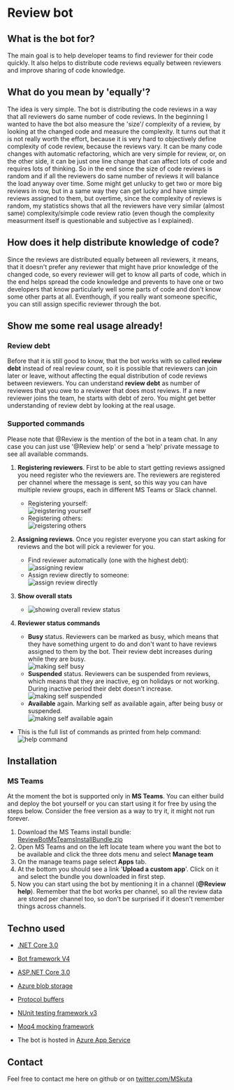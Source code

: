 # Review bot

## What is the bot for?

The main goal is to help developer teams to find reviewer for their code quickly. It also helps to distribute code reviews equally between reviewers and improve sharing of code knowledge.

## What do you mean by 'equally'?

The idea is very simple. The bot is distributing the code reviews in a way that all reviewers do same number of code reviews. In the beginning I wanted to have the bot also measure the 'size'/ complexity of a review, by looking at the changed code and measure the complexity. It turns out that it is not really worth the effort, because it is very hard to objectively define complexity of code review, because the reviews vary. It can be many code changes with automatic refactoring, which are very simple for review, or, on the other side, it can be just one line change that can affect lots of code and requires lots of thinking. So in the end since the size of code reviews is random and if all the reviewers do same number of reviews it will balance the load anyway over time. Some might get unlucky to get two or more big reviews in row, but in a same way they can get lucky and have simple reviews assigned to them, but overtime, since the complexity of reviews is random, my statistics shows that all the reviewers have very similar (almost same) complexity/simple code review ratio (even though the complexity measurment itself is questionable and subjective as I explained).

## How does it help distribute knowledge of code?

Since the reviews are distributed equally between all reviewers, it means, that it doesn't prefer any reviewer that might have prior knowledge of the changed code, so every reviewer will get to know all parts of code, which in the end helps spread the code knowledge and prevents to have one or two developers that know particularly well some parts of code and don't know some other parts at all. Eventhough, if you really want someone specific, you can still assign specific reviewer through the bot.

## Show me some real usage already!

### Review debt

Before that it is still good to know, that the bot works with so called **review debt** instead of real review count, so it is possible that reviewers can join later or leave, without affecting the equal distribution of code reviews between reviewers. You can understand **review debt** as number of reviewes that you owe to a reviewer that does most reviews. If a new reviewer joins the team, he starts with debt of zero. You might get better understanding of review debt by looking at the real usage.

### Supported commands

Please note that @Review is the mention of the bot in a team chat. In any case you can just use '@Review help' or send a 'help' private message to see all available commands.

1. **Registering reviewers**. First to be able to start getting reviews assigned you need register who the reviewers are. The reviewers are registered per channel where the message is sent, so this way you can have multiple review groups, each in different MS Teams or Slack channel.
	* Registering yourself: <br> ![reigstering yourself](https://raw.githubusercontent.com/martinskuta/ReviewBot/master/Docs/self_registering.png "Self registering")
	* Registering others: <br> ![reigstering others](https://raw.githubusercontent.com/martinskuta/ReviewBot/master/Docs/registering_others.png "Registering others")

2. **Assigning reviews**. Once you register everyone you can start asking for reviews and the bot will pick a reviewer for you.
	* Find reviewer automatically (one with the highest debt): <br> ![assigning review](https://raw.githubusercontent.com/martinskuta/ReviewBot/master/Docs/find_reviewer_auto.png "Assigning review automatically")
	* Assign review directly to someone: <br> ![assign review directly](https://raw.githubusercontent.com/martinskuta/ReviewBot/master/Docs/add_review.png "Assigning review directly")

3. **Show overall stats**
	* ![showing overall review status](https://raw.githubusercontent.com/martinskuta/ReviewBot/master/Docs/review_status.png "Showing overall review status")

5. **Reviewer status commands**
	* **Busy** status. Reviewers can be marked as busy, which means that they have something urgent to do and don't want to have reviews assigned to them by the bot. Their review debt increases during while they are busy. <br> ![making self busy](https://raw.githubusercontent.com/martinskuta/ReviewBot/master/Docs/self_busy.png "Marking self busy")
	* **Suspended** status. Reviewers can be suspended from reviews, which means that they are inactive, eg on holidays or not working. During inactive period their debt doesn't increase. <br> ![making self suspended](https://raw.githubusercontent.com/martinskuta/ReviewBot/master/Docs/self_suspended.png "Making self suspended")
	* **Available** again. Marking self as available again, after being busy or suspended. <br> ![making self available again](https://raw.githubusercontent.com/martinskuta/ReviewBot/master/Docs/self_available.png "Making self available again")

* This is the full list of commands as printed from help command: <br> ![help command](https://raw.githubusercontent.com/martinskuta/ReviewBot/master/Docs/help_command.png "Help command")

## Installation

### MS Teams

At the moment the bot is supported only in **MS Teams**. You can either build and deploy the bot yourself or you can start using it for free by using the steps below. Consider the free version as a way to try it, it might not run forever.

1. Download the MS Teams install bundle: [ReviewBotMsTeamsInstallBundle.zip](https://raw.githubusercontent.com/martinskuta/ReviewBot/master/Bundle/ReviewBotMsTeamsInstallBundle.zip "MS Teams installation bundle")
2. Open MS Teams and on the left locate team where you want the bot to be available and click the three dots menu and select **Manage team**
3. On the manage teams page select **Apps** tab.
4. At the bottom you should see a link '**Upload a custom app**'. Click on it and select the bundle you downloaded in first step.
5. Now you can start using the bot by mentioning it in a channel (**@Review help**). Remember that the bot works per channel, so all the review data are stored per channel too, so don't be surprised if it doesn't remember things across channels.

## Techno used

* [.NET Core 3.0](https://github.com/dotnet/core)
* [Bot framework V4](https://dev.botframework.com/)
* [ASP.NET Core 3.0](https://docs.microsoft.com/en-us/aspnet/core/?view=aspnetcore-3.0)
* [Azure blob storage](https://azure.microsoft.com/en-us/services/storage/blobs/)
* [Protocol buffers](https://developers.google.com/protocol-buffers/)
* [NUnit testing framework v3](https://nunit.org/)
* [Moq4 mocking framework](https://github.com/Moq/moq4/wiki/Quickstart)

* The bot is hosted in [Azure App Service](https://azure.microsoft.com/en-us/services/app-service/)

## Contact
Feel free to contact me here on github or on [twitter.com/MSkuta](https://twitter.com/MSkuta)
